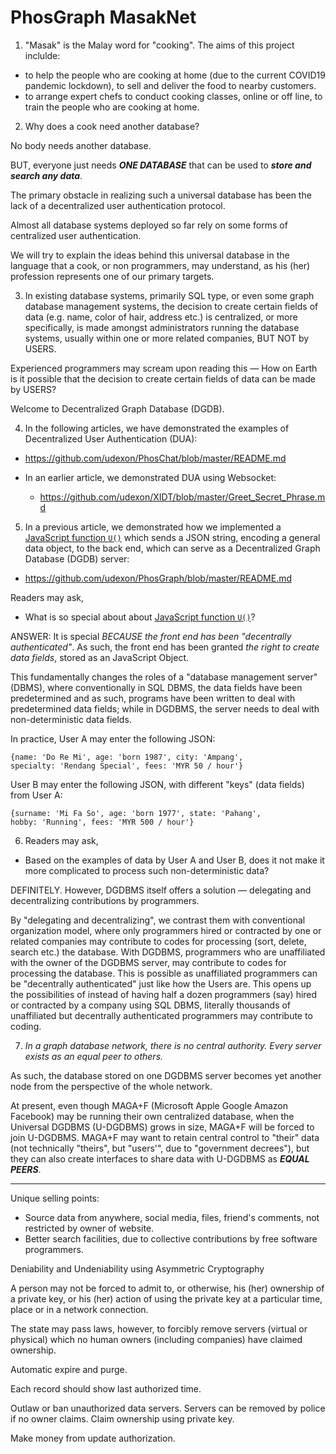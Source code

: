 # PhosGraph MasakNet


1. "Masak" is the Malay word for "cooking". The aims of this project inclulde:

- to help the people who are cooking at home (due to the current COVID19 pandemic lockdown), to sell and deliver the food to nearby customers.
- to arrange expert chefs to conduct cooking classes, online or off line, to train the people who are cooking at home.


2. Why does a cook need another database?

No body needs another database. 

BUT, everyone just needs ___ONE DATABASE___ that can be used to ___store and search any data___.

The primary obstacle in realizing such a universal database has been the lack of a decentralized user authentication protocol. 

Almost all database systems deployed so far rely on some forms of centralized user authentication.

We will try to explain the ideas behind this universal database in the language that a cook, or non programmers, may understand, as his (her) profession represents one of our primary targets.

3. In existing database systems, primarily SQL type, or even some graph database management systems, the decision to create certain fields of data (e.g. name, color of hair, address etc.) is centralized, or more specifically, is made amongst administrators running the database systems, usually within one or more related companies, BUT NOT by USERS.

Experienced programmers may scream upon reading this &mdash; How on Earth is it possible that the decision to create certain fields of data can be made by USERS?

Welcome to Decentralized Graph Database (DGDB).

4. In the following articles, we have demonstrated the examples of Decentralized User Authentication (DUA):

- https://github.com/udexon/PhosChat/blob/master/README.md

- In an earlier article, we demonstrated DUA using Websocket:
  - https://github.com/udexon/XIDT/blob/master/Greet_Secret_Phrase.md

5. In a previous article, we demonstrated how we implemented a [JavaScript function `U()`](https://github.com/udexon/PhosGraph/blob/master/README.md#javascript-function-u-sending-json-string-to-back-end) which sends a JSON string, encoding a general data object, to the back end, which can serve as a Decentralized Graph Database (DGDB) server:

- https://github.com/udexon/PhosGraph/blob/master/README.md

Readers may ask,

- What is so special about about [JavaScript function `U()`](https://github.com/udexon/PhosGraph/blob/master/README.md#javascript-function-u-sending-json-string-to-back-end)?

ANSWER: It is special _BECAUSE the front end has been "decentrally authenticated"_. As such, the front end has been granted _the right to create data fields_, stored as an JavaScript Object.

This fundamentally changes the roles of a "database management server" (DBMS), where conventionally in SQL DBMS, the data fields have been predetermined and as such, programs have been written to deal with predetermined data fields; while in DGDBMS, the server needs to deal with non-deterministic data fields.

In practice, User A may enter the following JSON:
```
{name: 'Do Re Mi', age: 'born 1987', city: 'Ampang', 
specialty: 'Rendang Special', fees: 'MYR 50 / hour'}
```

User B may enter the following JSON, with different "keys" (data fields) from User A:
```
{surname: 'Mi Fa So', age: 'born 1977', state: 'Pahang', 
hobby: 'Running', fees: 'MYR 500 / hour'}
```

6. Readers may ask,

- Based on the examples of data by User A and User B, does it not make it more complicated to process such non-deterministic data?

DEFINITELY. However, DGDBMS itself offers a solution &mdash; delegating and decentralizing contributions by programmers.

By "delegating and decentralizing", we contrast them with conventional organization model, where only programmers hired or contracted by one or related companies may contribute to codes for processing (sort, delete, search etc.) the database. With DGDBMS, programmers who are unaffiliated with the owner of the DGDBMS server, may contribute to codes for processing the database. This is possible as unaffiliated programmers can be "decentrally authenticated" just like how the Users are. This opens up the possibilities of instead of having half a dozen programmers (say) hired or contracted by a company using SQL DBMS, literally thousands of unaffiliated but decentrally authenticated programmers may contribute to coding.


7. _In a graph database network, there is no central authority. Every server exists as an equal peer to others._

As such, the database stored on one DGDBMS server becomes yet another node from the perspective of the whole network.

At present, even though MAGA+F (Microsoft Apple Google Amazon Facebook) may be running their own centralized database, when the Universal DGDBMS (U-DGDBMS) grows in size, MAGA+F will be forced to join U-DGDBMS. MAGA+F may want to retain central control to "their" data (not technically "theirs", but "users'", due to "government decrees"), but they can also create interfaces to share data with U-DGDBMS as ___EQUAL PEERS___.

<hr>


Unique selling points:
- Source data from anywhere, social media, files, friend's comments, not restricted by owner of website.
- Better search facilities, due to collective contributions by free software programmers. 


Deniability and Undeniability using Asymmetric Cryptography

A person may not be forced to admit to, or otherwise, his (her) ownership of a private key, or his (her) action of using the private key at a particular time, place or in a network connection.

The state may pass laws, however, to forcibly remove servers (virtual or physical) which no human owners (including companies) have claimed ownership. 





Automatic expire and purge.

Each record should show last authorized time.

Outlaw or ban unauthorized data servers. Servers can be removed by police if no owner claims. Claim ownership using private key.

Make money from update authorization.
